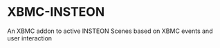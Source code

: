 XBMC-INSTEON
============

An XBMC addon to active INSTEON Scenes based on XBMC events and user interaction
